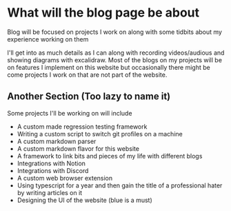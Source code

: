 # What will the blog page be about
Blog will be focused on projects I work on along with some tidbits about my experience working on them

I'll get into as much details as I can along with recording videos/audious and showing diagrams with excalidraw. Most of the blogs on my projects will be on features I implement on this website but occasionally there might be come projects I work on that are not part of the website.

## Another Section (Too lazy to name it)

Some projects I'll be working on will include
- A custom made regression testing framework
- Writing a custom script to switch git profiles on a machine
- A custom markdown parser
- A custom markdown flavor for this website
- A framework to link bits and pieces of my life with different blogs
- Integrations with Notion
- Integrations with Discord
- A custom web browser extension
- Using typescript for a year and then gain the title of a professional hater by writing articles on it
- Designing the UI of the website (blue is a must)